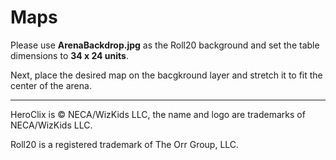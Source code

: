 # Maps

Please use **ArenaBackdrop.jpg** as the Roll20 background and set the table dimensions to **34 x 24 units**.

Next, place the desired map on the bacgkround layer and stretch it to fit the center of the arena.

---

HeroClix is © NECA/WizKids LLC, the name and logo are trademarks of NECA/WizKids LLC.

Roll20 is a registered trademark of The Orr Group, LLC.
